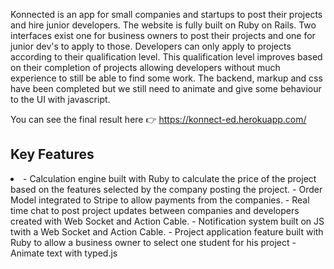 Konnected is an app for small companies and startups to post their projects and hire junior developers. The website is fully built on Ruby on Rails. Two interfaces exist one for business owners to post their projects and one for junior dev's to apply to those. Developers can only apply to projects according to their qualification level. This qualification level improves based on their completion of projects allowing developers without much experience to still be able to find some work. 
The backend, markup and css have been completed but we still need to animate and give some behaviour to the UI with javascript.

You can see the final result here 👉 https://konnect-ed.herokuapp.com/


<h2> Key Features </h2>
<li>
- Calculation engine built with Ruby to calculate the price of the project based on the features selected by the company posting the project. 
- Order Model integrated to Stripe to allow payments from the companies.
- Real time chat to post project updates between companies and developers created with Web Socket and Action Cable.
- Notification system built on JS twith a Web Socket and Action Cable.
- Project application feature built with Ruby to allow a business owner to select one student for his project 
- Animate text with typed.js
 </li>


